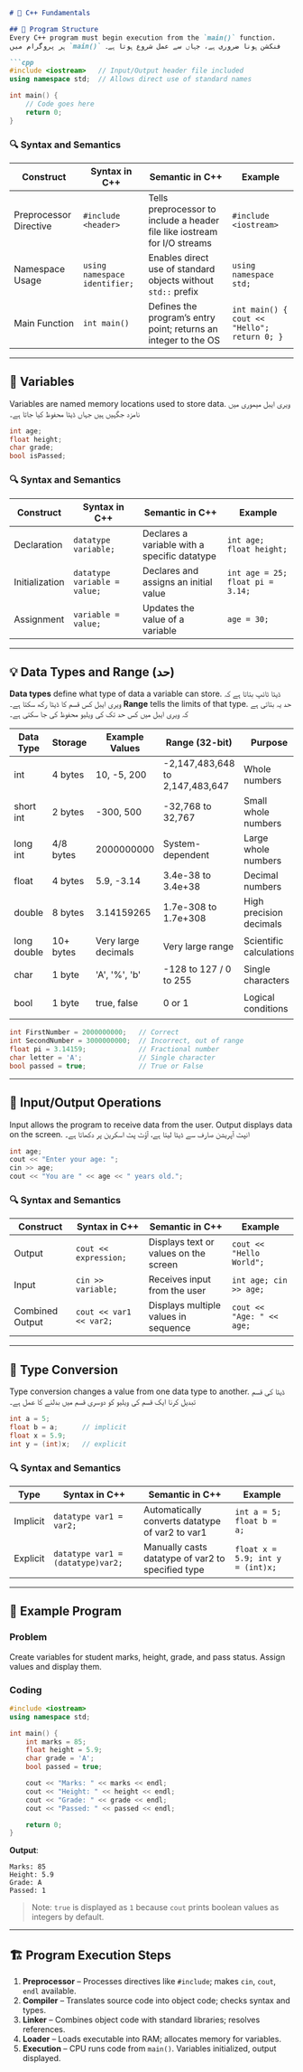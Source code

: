 ````markdown
# 🌟 C++ Fundamentals 

## 📌 Program Structure  
Every C++ program must begin execution from the `main()` function.  
ہر پروگرام میں `main()` فنکشن ہونا ضروری ہے، جہاں سے عمل شروع ہوتا ہے۔

```cpp
#include <iostream>   // Input/Output header file included
using namespace std;  // Allows direct use of standard names

int main() {
    // Code goes here
    return 0;
}
````

### 🔍 Syntax and Semantics

| Construct                | Syntax in C++                 | Semantic in C++                                                           | Example                                     |
| ------------------------ | ----------------------------- | ------------------------------------------------------------------------- | ------------------------------------------- |
| Preprocessor Directive | `#include <header>`           | Tells preprocessor to include a header file like iostream for I/O streams | `#include <iostream>`                       |
| Namespace Usage          | `using namespace identifier;` | Enables direct use of standard objects without `std::` prefix             | `using namespace std;`                      |
| Main Function            | `int main()`                  | Defines the program’s entry point; returns an integer to the OS           | `int main() { cout << "Hello"; return 0; }` |

---

## 🧠 Variables

Variables are named memory locations used to store data.
ویری ایبل میموری میں نامزد جگہیں ہیں جہاں ڈیٹا محفوظ کیا جاتا ہے۔

```cpp
int age;
float height;
char grade;
bool isPassed;
```

### 🔍 Syntax and Semantics

| Construct      | Syntax in C++                | Semantic in C++                              | Example                          |
| -------------- | ---------------------------- | -------------------------------------------- | -------------------------------- |
| Declaration    | `datatype variable;`         | Declares a variable with a specific datatype | `int age; float height;`         |
| Initialization | `datatype variable = value;` | Declares and assigns an initial value        | `int age = 25; float pi = 3.14;` |
| Assignment     | `variable = value;`          | Updates the value of a variable              | `age = 30;`                      |

---

## 💡 Data Types and Range (حد)

**Data types** define what type of data a variable can store.
ڈیٹا ٹائپ بتاتا ہے کہ ویری ایبل کس قسم کا ڈیٹا رکھ سکتا ہے۔
**Range** tells the limits of that type. حد یہ بتاتی ہے کہ ویری ایبل میں کس حد تک کی ویلیو محفوظ کی جا سکتی ہے۔

| Data Type   | Storage   | Example Values      | Range (32-bit)                  | Purpose                 | Example Code                 |
| ----------- | --------- | ------------------- | ------------------------------- | ----------------------- | ---------------------------- |
| int         | 4 bytes   | 10, -5, 200         | -2,147,483,648 to 2,147,483,647 | Whole numbers           | `int a = 100;`               |
| short int   | 2 bytes   | -300, 500           | -32,768 to 32,767               | Small whole numbers     | `short int s = 32000;`       |
| long int    | 4/8 bytes | 2000000000          | System-dependent                | Large whole numbers     | `long int l = 5000000000;`   |
| float       | 4 bytes   | 5.9, -3.14          | 3.4e-38 to 3.4e+38              | Decimal numbers         | `float f = 3.14;`            |
| double      | 8 bytes   | 3.14159265          | 1.7e-308 to 1.7e+308            | High precision decimals | `double d = 3.14159265;`     |
| long double | 10+ bytes | Very large decimals | Very large range                | Scientific calculations | `long double ld = 1.23e100;` |
| char        | 1 byte    | 'A', '%', 'b'       | -128 to 127 / 0 to 255          | Single characters       | `char grade = 'A';`          |
| bool        | 1 byte    | true, false         | 0 or 1                          | Logical conditions      | `bool isPassed = true;`      |

```cpp
int FirstNumber = 2000000000;   // Correct
int SecondNumber = 3000000000;  // Incorrect, out of range
float pi = 3.14159;             // Fractional number
char letter = 'A';              // Single character
bool passed = true;             // True or False
```

---

## 🎯 Input/Output Operations

Input allows the program to receive data from the user.
Output displays data on the screen.
انپٹ آپریشن صارف سے ڈیٹا لیتا ہے، آؤٹ پٹ اسکرین پر دکھاتا ہے۔

```cpp
int age;
cout << "Enter your age: ";
cin >> age;
cout << "You are " << age << " years old.";
```

### 🔍 Syntax and Semantics

| Construct       | Syntax in C++           | Semantic in C++                       | Example                   |
| --------------- | ----------------------- | ------------------------------------- | ------------------------- |
| Output          | `cout << expression;`   | Displays text or values on the screen | `cout << "Hello World";`  |
| Input           | `cin >> variable;`      | Receives input from the user          | `int age; cin >> age;`    |
| Combined Output | `cout << var1 << var2;` | Displays multiple values in sequence  | `cout << "Age: " << age;` |

---

## 🔄 Type Conversion

Type conversion changes a value from one data type to another.
ڈیٹا کی قسم تبدیل کرنا ایک قسم کی ویلیو کو دوسری قسم میں بدلنے کا عمل ہے۔

```cpp
int a = 5;
float b = a;      // implicit
float x = 5.9;
int y = (int)x;   // explicit
```

### 🔍 Syntax and Semantics

| Type     | Syntax in C++                     | Semantic in C++                                   | Example                          |
| -------- | --------------------------------- | ------------------------------------------------- | -------------------------------- |
| Implicit | `datatype var1 = var2;`           | Automatically converts datatype of var2 to var1   | `int a = 5; float b = a;`        |
| Explicit | `datatype var1 = (datatype)var2;` | Manually casts datatype of var2 to specified type | `float x = 5.9; int y = (int)x;` |

---

## 🧪 Example Program

### Problem

Create variables for student marks, height, grade, and pass status. Assign values and display them.

### Coding

```cpp
#include <iostream>
using namespace std;

int main() {
    int marks = 85;
    float height = 5.9;
    char grade = 'A';
    bool passed = true;

    cout << "Marks: " << marks << endl;
    cout << "Height: " << height << endl;
    cout << "Grade: " << grade << endl;
    cout << "Passed: " << passed << endl;

    return 0;
}
```

**Output**:

```
Marks: 85
Height: 5.9
Grade: A
Passed: 1
```

> Note: `true` is displayed as `1` because `cout` prints boolean values as integers by default.

---

## 🏗️ Program Execution Steps

1. **Preprocessor** – Processes directives like `#include`; makes `cin`, `cout`, `endl` available.
2. **Compiler** – Translates source code into object code; checks syntax and types.
3. **Linker** – Combines object code with standard libraries; resolves references.
4. **Loader** – Loads executable into RAM; allocates memory for variables.
5. **Execution** – CPU runs code from `main()`. Variables initialized, output displayed.

```

